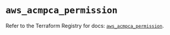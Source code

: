 # `aws_acmpca_permission`

Refer to the Terraform Registry for docs: [`aws_acmpca_permission`](https://registry.terraform.io/providers/hashicorp/aws/6.18.0/docs/resources/acmpca_permission).
